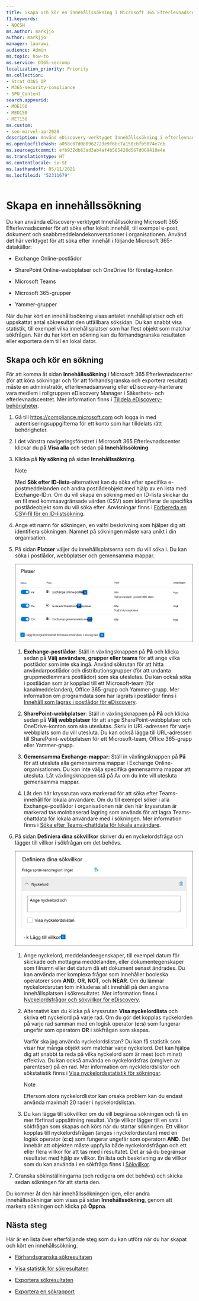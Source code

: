 ```yaml
---
title: Skapa och kör en innehållssökning i Microsoft 365 Efterlevnadscenter
f1.keywords:
- NOCSH
ms.author: markjjo
author: markjjo
manager: laurawi
audience: Admin
ms.topic: how-to
ms.service: O365-seccomp
localization_priority: Priority
ms.collection:
- Strat_O365_IP
- M365-security-compliance
- SPO_Content
search.appverid:
- MOE150
- MED150
- MET150
ms.custom:
- seo-marvel-apr2020
description: Använd eDiscovery-verktyget Innehållssökning i efterlevnadscentret för att söka efter innehåll i olika Microsoft 365-tjänster.
ms.openlocfilehash: a058c07d080962723e9f6bc7a150cbfb5074e7db
ms.sourcegitcommit: efb932db63ad3ab4af4b585428d567d069410e4e
ms.translationtype: HT
ms.contentlocale: sv-SE
ms.lasthandoff: 05/11/2021
ms.locfileid: "52311679"
---
```

# <a name="create-a-content-search"></a>Skapa en innehållssökning

Du kan använda eDiscovery-verktyget Innehållssökning Microsoft 365 Efterlevnadscenter för att söka efter lokalt innehåll, till exempel e-post, dokument och snabbmeddelandekonversationer i organisationen. Använd det här verktyget för att söka efter innehåll i följande Microsoft 365-datakällor:
  
- Exchange Online-postlådor

- SharePoint Online-webbplatser och OneDrive för företag-konton

- Microsoft Teams

- Microsoft 365-grupper

- Yammer-grupper

När du har kört en innehållssökning visas antalet innehållsplatser och ett uppskattat antal sökresultat den utfällbara söksidan. Du kan snabbt visa statistik, till exempel vilka innehållsplatser som har flest objekt som matchar sökfrågan. När du har kört en sökning kan du förhandsgranska resultaten eller exportera dem till en lokal dator.

## <a name="create-and-run-a-search"></a>Skapa och kör en sökning

För att komma åt sidan **Innehållssökning** i Microsoft 365 Efterlevnadscenter (för att köra sökningar och för att förhandsgranska och exportera resultat) måste en administratör, efterlevnadsansvarig eller eDiscovery-hanterare vara medlem i rollgruppen eDiscovery Manager i Säkerhets- och efterlevnadscentret. Mer information finns i [Tilldela eDiscovery-behörigheter](assign-ediscovery-permissions.md).
  
1. Gå till <https://compliance.microsoft.com> och logga in med autentiseringsuppgifterna för ett konto som har tilldelats rätt behörigheter.

2. I det vänstra navigeringsfönstret i Microsoft 365 Efterlevnadscenter klickar du på **Visa alla** och sedan på **Innehållssökning**.

3. Klicka på **Ny sökning** på sidan **Innehållssökning**.

   > [!NOTE]
   > Med **Sök efter ID-lista**-alternativet kan du söka efter specifika e-postmeddelanden och andra postlådeobjekt med hjälp av en lista med Exchange-ID:n. Om du vill skapa en sökning med en ID-lista skickar du en fil med kommaavgränsade värden (CSV) som identifierar de specifika postlådeobjekt som du vill söka efter. Anvisningar finns i [Förbereda en CSV-fil för en ID-listsökning](csv-file-for-an-id-list-content-search.md).

4. Ange ett namn för sökningen, en valfri beskrivning som hjälper dig att identifiera sökningen. Namnet på sökningen måste vara unikt i din organisation.

5. På sidan **Platser** väljer du innehållsplatserna som du vill söka i. Du kan söka i postlådor, webbplatser och gemensamma mappar.

    ![Välj vilka innehållsplatser som ska vara undantagna](../media/ContentSearchLocations.png)
  
   1. **Exchange-postlådor**: Ställ in växlingsknappen på **På** och klicka sedan på **Välj användare, grupper eller teams** för att ange vilka postlådor som inte ska ingå. Använd sökrutan för att hitta användarpostlådor och distributionsgrupper (för att undanta gruppmedlemmars postlådor) som ska uteslutas. Du kan också söka i postlådan som är kopplad till ett Microsoft-team (för kanalmeddelanden), Office 365-grupp och Yammer-grupp. Mer information om programdata som har lagrats i postlådor finns i [Innehåll som lagras i postlådor för eDiscovery](what-is-stored-in-exo-mailbox.md).

   2. **SharePoint-webbplatser**: Ställ in växlingsknappen på **På** och klicka sedan på **Välj webbplatser** för att ange SharePoint-webbplatser och OneDrive-konton som ska uteslutas. Skriv in URL-adressen för varje webbplats som du vill utesluta. Du kan också lägga till URL-adressen till SharePoint-webbplatsen för ett Microsoft-team, Office 365-grupp eller Yammer-grupp.
  
   3. **Gemensamma Exchange-mappar**: Ställ in växlingsknappen på **På** för att utesluta alla gemensamma mappar i Exchange Online-organisationen. Du kan inte välja specifika gemensamma mappar att utesluta. Låt växlingsknappen stå på Av om du inte vill utesluta gemensamma mappar.
  
   4. Låt den här kryssrutan vara markerad för att söka efter Teams-innehåll för lokala användare. Om du till exempel söker i alla Exchange-postlådor i organisationen när den här kryssrutan är markerad tas molnbaserad lagring som används för att lagra Teams-chattdata för lokala användare med i sökningen. Mer information finns i [Söka efter Teams-chattdata för lokala användare](search-cloud-based-mailboxes-for-on-premises-users.md).

6. På sidan **Definiera dina sökvillkor** skriver du en nyckelordsfråga och lägger till villkor i sökfrågan om det behövs.

   ![Konfigurera sökfrågan](../media/ContentSearchQuery.png)

   1. Ange nyckelord, meddelandeegenskaper, till exempel datum för skickade och mottagna meddelanden, eller dokumentegenskaper som filnamn eller det datum då ett dokument senast ändrades. Du kan använda mer komplexa frågor som innehåller booleska operatorer som **AND**, **OR**, **NOT**, och **NEAR**. Om du lämnar nyckelordsrutan tom inkluderas allt innehåll på den angivna innehållsplatsen i sökresultatet. Mer information finns i [Nyckelordsfrågor och sökvillkor för eDiscovery](keyword-queries-and-search-conditions.md).

   2. Alternativt kan du klicka på kryssrutan **Visa nyckelordlista** och skriva ett nyckelord på varje rad. Om du gör det kopplas nyckelorden på varje rad samman med en logisk operator (**c:s**) som fungerar ungefär som operatorn **OR** i sökfrågan som skapas.

      Varför ska jag använda nyckelordslistan? Du kan få statistik som visar hur många objekt som matchar varje nyckelord. Det kan hjälpa dig att snabbt ta reda på vilka nyckelord som är mest (och minst) effektiva. Du kan också använda en nyckelordsfras (omgiven av parenteser) på en rad. Mer information om nycklelordslistor och sökstatistik finns i [Visa nyckelordsstatistik för sökningar](view-keyword-statistics-for-content-search.md#get-keyword-statistics-for-searches).

      > [!NOTE]
      > Eftersom stora nyckelordlistor kan orsaka problem kan du endast använda maximalt 20 rader i nyckelordslistan.

   3. Du kan lägga till sökvillkor om du vill begränsa sökningen och få en mer förfinad uppsättning resultat. Varje villkor lägger till en sats i sökfrågan som skapas och körs när du startar sökningen. Ett villkor kopplas till nyckelordsfrågan (anges i nyckelordsrutan) med en logisk operator (**c:c**) som fungerar ungefär som operatorn **AND**. Det innebär att objekten måste uppfylla både nyckelordsfrågan och ett eller flera villkor för att tas med i resultatet. Det är så du begränsar resultatet med hjälp av villkor. En lista och beskrivning av de villkor som du kan använda i en sökfråga finns i [Sökvillkor](keyword-queries-and-search-conditions.md#search-conditions).

7. Granska sökinställningarna (och redigera om det behövs) och skicka sedan sökningen för att starta den.
  
Du kommer åt den här innehållssökningen igen, eller andra innehållssökningar som visas på sidan **Innehållssökning**, genom att markera sökningen och klicka på **Öppna**.
  
## <a name="next-steps"></a>Nästa steg

Här är en lista över efterföljande steg som du kan utföra när du har skapat och kört en innehållssökning.

- [Förhandsgranska sökresultaten](preview-ediscovery-search-results.md)

- [Visa statistik för sökresultaten](view-keyword-statistics-for-content-search.md)

- [Exportera sökresultaten](export-search-results.md)

- [Exportera en sökrapport](export-a-content-search-report.md)
